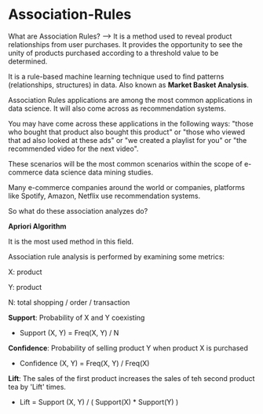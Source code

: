# Association-Rules

What are Association Rules? --> It is a method used to reveal product relationships from user purchases. It provides the opportunity to see the unity of products purchased according to a threshold value to be determined.


It is a rule-based machine learning technique used to find patterns (relationships, structures) in data. Also known as __Market Basket Analysis__.

Association Rules applications are among the most common applications in data science. It will also come across as recommendation systems.

You may have come across these applications in the following ways: "those who bought that product also bought this product" or "those who viewed that ad also looked at these ads" or "we created a playlist for you" or "the recommended video for the next video".

These scenarios will be the most common scenarios within the scope of e-commerce data science data mining studies.

Many e-commerce companies around the world or companies, platforms like Spotify, Amazon, Netflix use recommendation systems.

So what do these association analyzes do?

__Apriori Algorithm__

It is the most used method in this field.

Association rule analysis is performed by examining some metrics:

X: product 

Y: product 

N: total shopping / order / transaction

__Support__: Probability of X and Y coexisting

- Support (X, Y) = Freq(X, Y) / N


__Confidence__: Probability of selling product Y when product X is purchased

- Confidence (X, Y) = Freq(X, Y) / Freq(X)

__Lift__: The sales of the first product increases the sales of teh second product tea by 'Lift' times.

- Lift = Support (X, Y) / ( Support(X) * Support(Y) )
